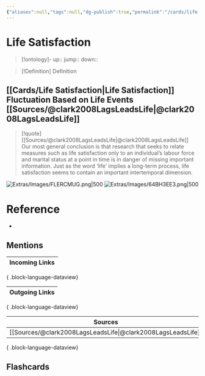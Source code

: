 ```yaml
---
{"aliases":null,"tags":null,"dg-publish":true,"permalink":"/cards/life-satisfaction/","dgPassFrontmatter":true}
---
```


# Life Satisfaction

> [!ontology]-
> up:: 
> jump:: 
> down:: 

> [!Definition] Definition
> 

## [[Cards/Life Satisfaction\|Life Satisfaction]] Fluctuation Based on Life Events [[Sources/@clark2008LagsLeadsLife\|@clark2008LagsLeadsLife]]

> [!quote] [[Sources/@clark2008LagsLeadsLife\|@clark2008LagsLeadsLife]]
> Our most general conclusion is that research that seeks to relate measures such as life satisfaction only to an individual’s labour force and marital status at a point in time is in danger of missing important information. Just as the word ‘life’ implies a long-term process, life satisfaction seems to contain an important intertemporal dimension.

![Extras/Images/FLERCMUG.png|500](/img/user/Extras/Images/FLERCMUG.png)
![Extras/Images/64BH3EE3.png|500](/img/user/Extras/Images/64BH3EE3.png)

# Reference
- 

## Mentions
| Incoming Links |
| -------------- |

{ .block-language-dataview}

| Outgoing Links |
| -------------- |

{ .block-language-dataview}

| Sources                                                         |
| --------------------------------------------------------------- |
| [[Sources/@clark2008LagsLeadsLife\|@clark2008LagsLeadsLife]] |

{ .block-language-dataview}

## Flashcards 

